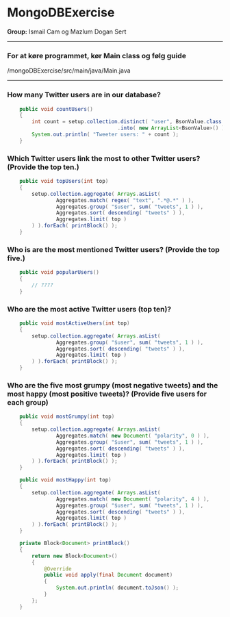<h1>MongoDBExercise</h1>
<p><b>Group:</b> Ismail Cam og Mazlum Dogan Sert</p>

<hr>
<h3>For at køre programmet, kør Main class og følg guide</h3>
<p>/mongoDBExercise/src/main/java/Main.java</p>
<hr>

<h3>How many Twitter users are in our database?</h3>

```java
    public void countUsers()
    {
        int count = setup.collection.distinct( "user", BsonValue.class )
                                    .into( new ArrayList<BsonValue>() ).size();
        System.out.println( "Tweeter users: " + count );
    }
```


<h3>Which Twitter users link the most to other Twitter users? (Provide the top ten.)</h3>

```java
    public void topUsers(int top)
    {
        setup.collection.aggregate( Arrays.asList(
                Aggregates.match( regex( "text", ".*@.*" ) ),
                Aggregates.group( "$user", sum( "tweets", 1 ) ),
                Aggregates.sort( descending( "tweets" ) ),
                Aggregates.limit( top )
        ) ).forEach( printBlock() );
    }
```

<h3>Who is are the most mentioned Twitter users? (Provide the top five.)</h3>

```java
    public void popularUsers()
    {
        // ????
    }
```

<h3>Who are the most active Twitter users (top ten)?</h3>

```java
    public void mostActiveUsers(int top)
    {
        setup.collection.aggregate( Arrays.asList(
                Aggregates.group( "$user", sum( "tweets", 1 ) ),
                Aggregates.sort( descending( "tweets" ) ),
                Aggregates.limit( top )
        ) ).forEach( printBlock() );
    }
```

<h3>Who are the five most grumpy (most negative tweets) and the most happy (most positive tweets)? (Provide five users for each group)</h3>

```java
    public void mostGrumpy(int top)
    {
        setup.collection.aggregate( Arrays.asList(
                Aggregates.match( new Document( "polarity", 0 ) ),
                Aggregates.group( "$user", sum( "tweets", 1 ) ),
                Aggregates.sort( descending( "tweets" ) ),
                Aggregates.limit( top )
        ) ).forEach( printBlock() );
    }

    public void mostHappy(int top)
    {
        setup.collection.aggregate( Arrays.asList(
                Aggregates.match( new Document( "polarity", 4 ) ),
                Aggregates.group( "$user", sum( "tweets", 1 ) ),
                Aggregates.sort( descending( "tweets" ) ),
                Aggregates.limit( top )
        ) ).forEach( printBlock() );
    }
```

```java
    private Block<Document> printBlock()
    {
        return new Block<Document>()
        {
            @Override
            public void apply(final Document document)
            {
                System.out.println( document.toJson() );
            }
        };
    }
```

